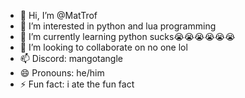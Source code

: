 - 👋 Hi, I’m @MatTrof
- 👀 I’m interested in python and lua programming
- 🌱 I’m currently learning python sucks😭😭😭😭😭😭
- 💞️ I’m looking to collaborate on no one lol
- 📫 Discord: mangotangle
- 😄 Pronouns: he/him
- ⚡ Fun fact: i ate the fun fact

<!---
MatTrof/MatTrof is a ✨ special ✨ repository because its `README.md` (this file) appears on your GitHub profile.
You can click the Preview link to take a look at your changes.
--->
